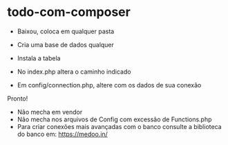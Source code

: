 # todo-com-composer

- Baixou, coloca em qualquer pasta
- Cria uma base de dados qualquer
- Instala a tabela

- No index.php altera o caminho indicado
- Em config/connection.php, altere com os dados de sua conexão

Pronto!

- Não mecha em vendor
- Não mecha nos arquivos de Config com excessão de Functions.php
- Para criar conexões mais avançadas com o banco consulte a biblioteca do banco em: https://medoo.in/